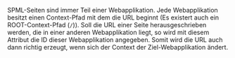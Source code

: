 SPML-Seiten sind immer Teil einer Webapplikation. Jede Webapplikation besitzt einen Context-Pfad mit dem die URL beginnt (Es existert auch ein ROOT-Context-Pfad (`/`)). Soll die URL einer Seite herausgeschrieben werden, die in einer anderen Webapplikation liegt, so wird mit diesem Attribut die ID dieser Webapplikation angegeben. Somit wird die URL auch dann richtig erzeugt, wenn sich der Context der Ziel-Webapplikation ändert.